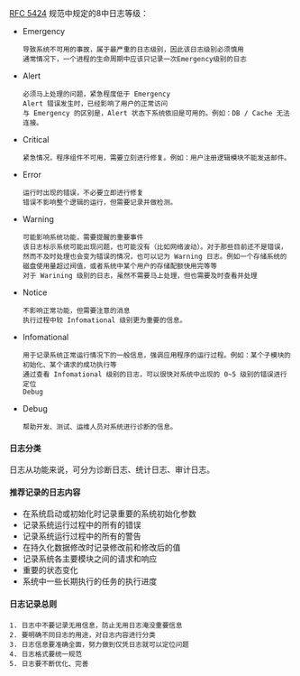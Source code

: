 [RFC 5424](https://link.zhihu.com/?target=https%3A//tools.ietf.org/html/rfc5424) 规范中规定的8中日志等级：

- Emergency

  ```
  导致系统不可用的事故，属于最严重的日志级别，因此该日志级别必须慎用
  通常情况下，一个进程的生命周期中应该只记录一次Emergency级别的日志
  ```

  

- Alert

  ```
  必须马上处理的问题，紧急程度低于 Emergency
  Alert 错误发生时，已经影响了用户的正常访问
  与 Emergency 的区别是，Alert 状态下系统依旧是可用的。例如：DB / Cache 无法连接。
  ```

- Critical

  ```
  紧急情况，程序组件不可用，需要立刻进行修复。例如：用户注册逻辑模块不能发送邮件。
  ```

- Error

  ```
  运行时出现的错误，不必要立即进行修复
  错误不影响整个逻辑的运行，但需要记录并做检测。
  ```

  

- Warning

  ```
  可能影响系统功能，需要提醒的重要事件
  该日志标示系统可能出现问题，也可能没有（比如网络波动）。对于那些目前还不是错误，然而不及时处理也会变为错误的情况，也可以记为 Warning 日志。例如一个存储系统的磁盘使用量超过阀值，或者系统中某个用户的存储配额快用完等等
  对于 Warining 级别的日志，虽然不需要马上处理，但也需要及时查看并处理
  ```

  

- Notice

  ```
  不影响正常功能，但需要注意的消息
  执行过程中较 Infomational 级别更为重要的信息。
  ```

  

- Infomational

  ```
  用于记录系统正常运行情况下的一般信息，强调应用程序的运行过程。例如：某个子模块的初始化、某个请求的成功执行等
  通过查看 Infomational 级别的日志，可以很快对系统中出现的 0~5 级别的错误进行定位
  Debug
  ```

  

- Debug

  ```
  帮助开发、测试、运维人员对系统进行诊断的信息。
  ```

  



#### 日志分类

日志从功能来说，可分为诊断日志、统计日志、审计日志。



#### 推荐记录的日志内容

- 在系统启动或初始化时记录重要的系统初始化参数
- 记录系统运行过程中的所有的错误
- 记录系统运行过程中的所有的警告
- 在持久化数据修改时记录修改前和修改后的值
- 记录系统各主要模块之间的请求和响应
- 重要的状态变化
- 系统中一些长期执行的任务的执行进度



#### 日志记录总则

```
1. 日志中不要记录无用信息，防止无用日志淹没重要信息
2. 要明确不同日志的用途，对日志内容进行分类
3. 日志信息要准确全面，努力做到仅凭日志就可以定位问题
4. 日志格式要统一规范
5. 日志要不断优化、完善
```

